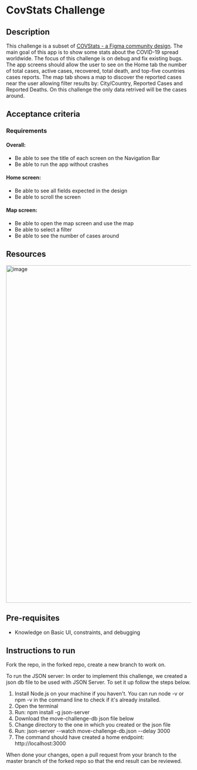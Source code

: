 # CovStats Challenge 

## Description

This challenge is a subset of [COVStats - a Figma community design](https://www.figma.com/community/file/824267725540451043). The main goal of this app is to show some stats about the COVID-19 spread worldwide. The focus of this challenge is on debug and fix existing bugs. The app screens should allow the user to see on the Home tab the number of total cases, active cases, recovered, total death, and top-five countries cases reports. The map tab shows a map to discover the reported cases near the user allowing filter results by: City/Country, Reported Cases and Reported Deaths. On this challenge the only data retrived will be the cases around.

## Acceptance criteria

### Requirements

#### Overall: 
- Be able to see the title of each screen on the Navigation Bar 
- Be able to run the app without crashes 

#### Home screen: 
- Be able to see all fields expected in the design 
- Be able to scroll the screen 

#### Map screen: 
- Be able to open the map screen and use the map 
- Be able to select a filter 
- Be able to see the number of cases around

## Resources

<img width="921" alt="image" src="https://user-images.githubusercontent.com/29137856/197544338-c3369891-78d1-427c-8f37-ef1f23432b04.png">


## Pre-requisites

- Knowledge on Basic UI, constraints, and debugging

## Instructions to run

Fork the repo, in the forked repo, create a new branch to work on.

To run the JSON server: In order to implement this challenge, we created a json db file to be used with JSON Server. To set it up follow the steps below.

1. Install Node.js on your machine if you haven't. You can run node -v or npm -v in the command line to check if it's already installed.
2. Open the terminal
3. Run: npm install -g json-server
4. Download the move-challenge-db json file below
5. Change directory to the one in which you created or the json file
6. Run: json-server --watch move-challenge-db.json --delay 3000
7. The command should have created a home endpoint: http://localhost:3000

When done your changes, open a pull request from your branch to the master branch of the forked repo so that the end result can be reviewed.
